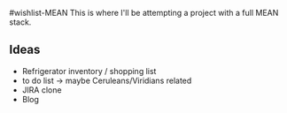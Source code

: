 #wishlist-MEAN
This is where I'll be attempting a project with a full MEAN stack.

## Ideas
- Refrigerator inventory / shopping list
- to do list -> maybe Ceruleans/Viridians related
- JIRA clone
- Blog
